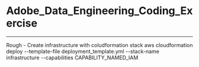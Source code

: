 # Adobe_Data_Engineering_Coding_Exercise
-------------------------------------------------------------------
Rough - Create infrastructure with coludformation stack 
aws cloudformation deploy --template-file deployment_template.yml --stack-name infrastructure --capabilities CAPABILITY_NAMED_IAM

